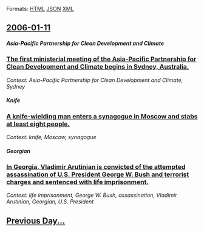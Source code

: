 
Formats: [HTML](2006/01/11/index.html)  [JSON](2006/01/11/index.json)  [XML](2006/01/11/index.xml)  

## [2006-01-11](/news/2006/01/11/index.md)

##### Asia-Pacific Partnership for Clean Development and Climate
### [ The first ministerial meeting of the Asia-Pacific Partnership for Clean Development and Climate begins in Sydney, Australia. ](/news/2006/01/11/the-first-ministerial-meeting-of-the-asia-pacific-partnership-for-clean-development-and-climate-begins-in-sydney-australia.md)
_Context: Asia-Pacific Partnership for Clean Development and Climate, Sydney_

##### Knife
### [ A knife-wielding man enters a synagogue in Moscow and stabs at least eight people. ](/news/2006/01/11/a-knife-wielding-man-enters-a-synagogue-in-moscow-and-stabs-at-least-eight-people.md)
_Context: knife, Moscow, synagogue_

#####  Georgian
### [ In Georgia, Vladimir Arutinian is convicted of the attempted assassination of U.S. President George W. Bush and terrorist charges and sentenced with life imprisonment. ](/news/2006/01/11/in-georgia-vladimir-arutinian-is-convicted-of-the-attempted-assassination-of-u-s-president-george-w-bush-and-terrorist-charges-and-sente.md)
_Context: life imprisonment, George W. Bush, assassination, Vladimir Arutinian,  Georgian, U.S. President_

## [Previous Day...](/news/2006/01/10/index.md)

